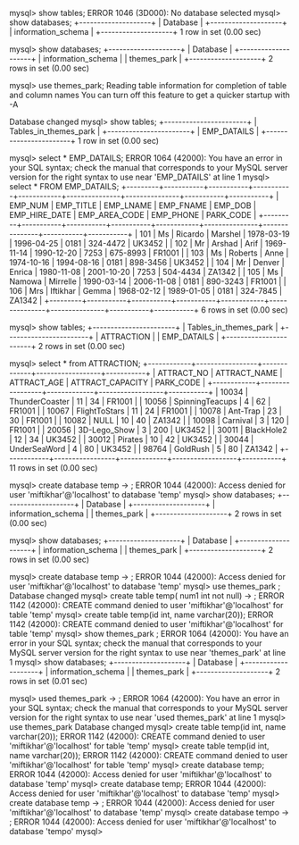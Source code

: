 mysql> show tables;
ERROR 1046 (3D000): No database selected
mysql> show databases;
+--------------------+
| Database           |
+--------------------+
| information_schema |
+--------------------+
1 row in set (0.00 sec)

mysql> show databases;
+--------------------+
| Database           |
+--------------------+
| information_schema |
| themes_park        |
+--------------------+
2 rows in set (0.00 sec)

mysql> use themes_park;
Reading table information for completion of table and column names
You can turn off this feature to get a quicker startup with -A

Database changed
mysql> show tables;
+-----------------------+
| Tables_in_themes_park |
+-----------------------+
| EMP_DATAILS           |
+-----------------------+
1 row in set (0.00 sec)

mysql> select * EMP_DATAILS;
ERROR 1064 (42000): You have an error in your SQL syntax; check the manual that corresponds to your MySQL server version for the right syntax to use near 'EMP_DATAILS' at line 1
mysql> select * FROM EMP_DATAILS;
+---------+-----------+-----------+-----------+------------+---------------+---------------+-----------+-----------+
| EMP_NUM | EMP_TITLE | EMP_LNAME | EMP_FNAME | EMP_DOB    | EMP_HIRE_DATE | EMP_AREA_CODE | EMP_PHONE | PARK_CODE |
+---------+-----------+-----------+-----------+------------+---------------+---------------+-----------+-----------+
|     101 | Ms        | Ricardo   | Marshel   | 1978-03-19 | 1996-04-25    | 0181          | 324-4472  | UK3452    |
|     102 | Mr        | Arshad    | Arif      | 1969-11-14 | 1990-12-20    | 7253          | 675-8993  | FR1001    |
|     103 | Ms        | Roberts   | Anne      | 1974-10-16 | 1994-08-16    | 0181          | 898-3456  | UK3452    |
|     104 | Mr        | Denver    | Enrica    | 1980-11-08 | 2001-10-20    | 7253          | 504-4434  | ZA1342    |
|     105 | Ms        | Namowa    | Mirrelle  | 1990-03-14 | 2006-11-08    | 0181          | 890-3243  | FR1001    |
|     106 | Mrs       | Iftikhar  | Gemma     | 1968-02-12 | 1989-01-05    | 0181          | 324-7845  | ZA1342    |
+---------+-----------+-----------+-----------+------------+---------------+---------------+-----------+-----------+
6 rows in set (0.00 sec)

mysql> show tables;
+-----------------------+
| Tables_in_themes_park |
+-----------------------+
| ATTRACTION            |
| EMP_DATAILS           |
+-----------------------+
2 rows in set (0.00 sec)

mysql> select * from ATTRACTION;
+------------+-----------------+-------------+------------------+-----------+
| ATTRACT_NO | ATTRACT_NAME    | ATTRACT_AGE | ATTRACT_CAPACITY | PARK_CODE |
+------------+-----------------+-------------+------------------+-----------+
|      10034 | ThunderCoaster  |          11 |               34 | FR1001    |
|      10056 | SpinningTeacups |           4 |               62 | FR1001    |
|      10067 | FlightToStars   |          11 |               24 | FR1001    |
|      10078 | Ant-Trap        |          23 |               30 | FR1001    |
|      10082 | NULL            |          10 |               40 | ZA1342    |
|      10098 | Carnival        |           3 |              120 | FR1001    |
|      20056 | 3D-Lego_Show    |           3 |              200 | UK3452    |
|      30011 | BlackHole2      |          12 |               34 | UK3452    |
|      30012 | Pirates         |          10 |               42 | UK3452    |
|      30044 | UnderSeaWord    |           4 |               80 | UK3452    |
|      98764 | GoldRush        |           5 |               80 | ZA1342    |
+------------+-----------------+-------------+------------------+-----------+
11 rows in set (0.00 sec)

mysql> create database temp
    -> ;
ERROR 1044 (42000): Access denied for user 'miftikhar'@'localhost' to database 'temp'
mysql> show databases;
+--------------------+
| Database           |
+--------------------+
| information_schema |
| themes_park        |
+--------------------+
2 rows in set (0.00 sec)

mysql> show databases;
+--------------------+
| Database           |
+--------------------+
| information_schema |
| themes_park        |
+--------------------+
2 rows in set (0.00 sec)

mysql> create database temp
    -> ;
ERROR 1044 (42000): Access denied for user 'miftikhar'@'localhost' to database 'temp'
mysql> use themes_park ;
Database changed
mysql> create table temp( num1 int not null)
    -> ;
ERROR 1142 (42000): CREATE command denied to user 'miftikhar'@'localhost' for table 'temp'
mysql> create table temp(id int, name varchar(20));
ERROR 1142 (42000): CREATE command denied to user 'miftikhar'@'localhost' for table 'temp'
mysql> show themes_park ;
ERROR 1064 (42000): You have an error in your SQL syntax; check the manual that corresponds to your MySQL server version for the right syntax to use near 'themes_park' at line 1
mysql> show databases;
+--------------------+
| Database           |
+--------------------+
| information_schema |
| themes_park        |
+--------------------+
2 rows in set (0.01 sec)

mysql> used themes_park 
    -> ;
ERROR 1064 (42000): You have an error in your SQL syntax; check the manual that corresponds to your MySQL server version for the right syntax to use near 'used themes_park' at line 1
mysql> use themes_park
Database changed
mysql> create table temp(id int, name varchar(20));
ERROR 1142 (42000): CREATE command denied to user 'miftikhar'@'localhost' for table 'temp'
mysql> create table temp(id int, name varchar(20));
ERROR 1142 (42000): CREATE command denied to user 'miftikhar'@'localhost' for table 'temp'
mysql> create database temp;
ERROR 1044 (42000): Access denied for user 'miftikhar'@'localhost' to database 'temp'
mysql> create database temp;
ERROR 1044 (42000): Access denied for user 'miftikhar'@'localhost' to database 'temp'
mysql> create database temp
    -> ;
ERROR 1044 (42000): Access denied for user 'miftikhar'@'localhost' to database 'temp'
mysql> create database tempo
    -> ;
ERROR 1044 (42000): Access denied for user 'miftikhar'@'localhost' to database 'tempo'
mysql> 